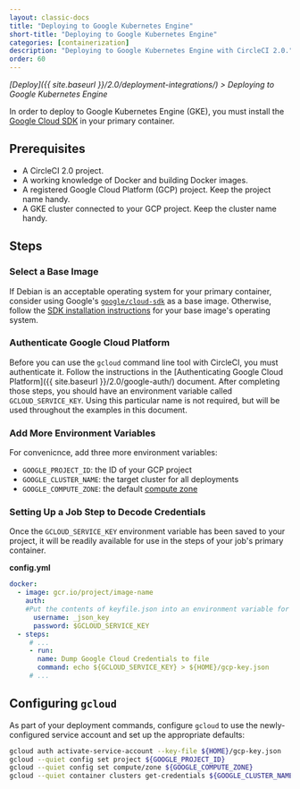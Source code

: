 ```yaml
---
layout: classic-docs
title: "Deploying to Google Kubernetes Engine"
short-title: "Deploying to Google Kubernetes Engine"
categories: [containerization]
description: "Deploying to Google Kubernetes Engine with CircleCI 2.0."
order: 60
---
```


*[Deploy]({{ site.baseurl }}/2.0/deployment-integrations/) > Deploying to Google Kubernetes Engine*

In order to deploy to Google Kubernetes Engine (GKE),
you must install the [Google Cloud SDK](https://cloud.google.com/sdk/) in your primary container.

## Prerequisites

- A CircleCI 2.0 project.
- A working knowledge of Docker and building Docker images.
- A registered Google Cloud Platform (GCP) project. Keep the project name handy.
- A GKE cluster connected to your GCP project. Keep the cluster name handy.

## Steps

### Select a Base Image

If Debian is an acceptable operating system for your primary container,
consider using Google's [`google/cloud-sdk`](https://hub.docker.com/r/google/cloud-sdk/) as a base image.
Otherwise,
follow the [SDK installation instructions](https://cloud.google.com/sdk/) for your base image's operating system.

### Authenticate Google Cloud Platform

Before you can use the `gcloud` command line tool with CircleCI,
you must authenticate it.
Follow the instructions in the [Authenticating Google Cloud Platform]({{ site.baseurl }}/2.0/google-auth/) document.
After completing those steps,
you should have an environment variable called `GCLOUD_SERVICE_KEY`.
Using this particular  name is not required,
but will be used throughout the examples in this document.

### Add More Environment Variables

For convenicnce,
add three more environment variables:

- `GOOGLE_PROJECT_ID`: the ID of your GCP project
- `GOOGLE_CLUSTER_NAME`: the target cluster for all deployments
- `GOOGLE_COMPUTE_ZONE`: the default [compute zone](https://cloud.google.com/compute/docs/regions-zones/)

### Setting Up a Job Step to Decode Credentials
Once the `GCLOUD_SERVICE_KEY` environment variable has been saved to your project, it will be readily available for use in the steps of your job's primary container.

**config.yml**

```yaml
docker: 
  - image: gcr.io/project/image-name
    auth:
    #Put the contents of keyfile.json into an environment variable for the build called GCR_CREDS, which is then passed in.
      username: _json_key
      password: $GCLOUD_SERVICE_KEY
  - steps:
     # ...
     - run:
       name: Dump Google Cloud Credentials to file
       command: echo ${GCLOUD_SERVICE_KEY} > ${HOME}/gcp-key.json
     # ...  
```

## Configuring `gcloud`

As part of your deployment commands, configure `gcloud` to use the newly-configured service account and set up the appropriate defaults:

```bash
gcloud auth activate-service-account --key-file ${HOME}/gcp-key.json
gcloud --quiet config set project ${GOOGLE_PROJECT_ID}
gcloud --quiet config set compute/zone ${GOOGLE_COMPUTE_ZONE}
gcloud --quiet container clusters get-credentials ${GOOGLE_CLUSTER_NAME}
```
